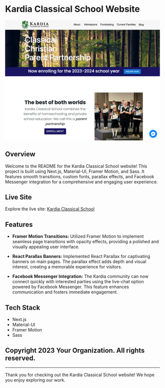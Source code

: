 # Kardia Classical School Website

![Project Screenshot](./public/images/KardiaScreenshot.png)

## Overview

Welcome to the README for the Kardia Classical School website! This project is built using Next.js, Material-UI, Framer Motion, and Sass. It features smooth transitions, custom fonts, parallax effects, and Facebook Messenger integration for a comprehensive and engaging user experience.

## Live Site

Explore the live site: [Kardia Classical School](https://www.kardiaclassical.org)

## Features

- **Framer Motion Transitions:** Utilized Framer Motion to implement seamless page transitions with opacity effects, providing a polished and visually appealing user interface.

- **React Parallax Banners:** Implemented React Parallax for captivating banners on main pages. The parallax effect adds depth and visual interest, creating a memorable experience for visitors.

- **Facebook Messenger Integration:** The Kardia community can now connect quickly with interested parties using the live-chat option powered by Facebook Messenger. This feature enhances communication and fosters immediate engagement.

## Tech Stack

- Next.js
- Material-UI
- Framer Motion
- Sass

## Copyright 2023 Your Organization. All rights reserved.

---

Thank you for checking out the Kardia Classical School website! We hope you enjoy exploring our work.


